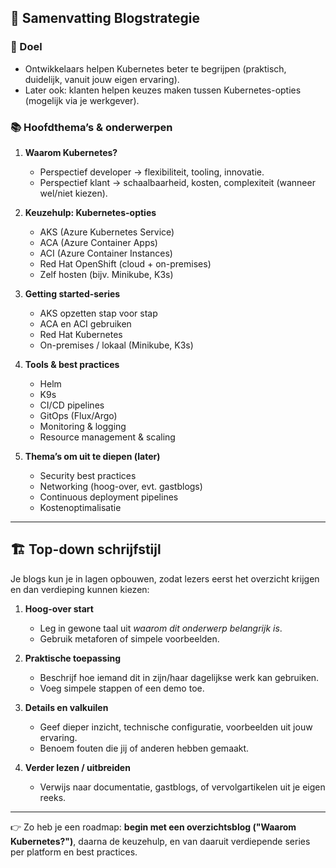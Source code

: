 ## 📝 Samenvatting Blogstrategie

### 🎯 Doel

* Ontwikkelaars helpen Kubernetes beter te begrijpen (praktisch, duidelijk, vanuit jouw eigen ervaring).
* Later ook: klanten helpen keuzes maken tussen Kubernetes-opties (mogelijk via je werkgever).

### 📚 Hoofdthema’s & onderwerpen

1. **Waarom Kubernetes?**

   * Perspectief developer → flexibiliteit, tooling, innovatie.
   * Perspectief klant → schaalbaarheid, kosten, complexiteit (wanneer wel/niet kiezen).

2. **Keuzehulp: Kubernetes-opties**

   * AKS (Azure Kubernetes Service)
   * ACA (Azure Container Apps)
   * ACI (Azure Container Instances)
   * Red Hat OpenShift (cloud + on-premises)
   * Zelf hosten (bijv. Minikube, K3s)

3. **Getting started-series**

   * AKS opzetten stap voor stap
   * ACA en ACI gebruiken
   * Red Hat Kubernetes
   * On-premises / lokaal (Minikube, K3s)

4. **Tools & best practices**

   * Helm
   * K9s
   * CI/CD pipelines
   * GitOps (Flux/Argo)
   * Monitoring & logging
   * Resource management & scaling

5. **Thema’s om uit te diepen (later)**

   * Security best practices
   * Networking (hoog-over, evt. gastblogs)
   * Continuous deployment pipelines
   * Kostenoptimalisatie

---

## 🏗️ Top-down schrijfstijl

Je blogs kun je in lagen opbouwen, zodat lezers eerst het overzicht krijgen en dan verdieping kunnen kiezen:

1. **Hoog-over start**

   * Leg in gewone taal uit *waarom dit onderwerp belangrijk is*.
   * Gebruik metaforen of simpele voorbeelden.

2. **Praktische toepassing**

   * Beschrijf hoe iemand dit in zijn/haar dagelijkse werk kan gebruiken.
   * Voeg simpele stappen of een demo toe.

3. **Details en valkuilen**

   * Geef dieper inzicht, technische configuratie, voorbeelden uit jouw ervaring.
   * Benoem fouten die jij of anderen hebben gemaakt.

4. **Verder lezen / uitbreiden**

   * Verwijs naar documentatie, gastblogs, of vervolgartikelen uit je eigen reeks.

---

👉 Zo heb je een roadmap: **begin met een overzichtsblog ("Waarom Kubernetes?")**, daarna de keuzehulp, en van daaruit verdiepende series per platform en best practices.
